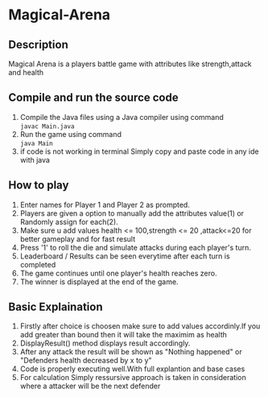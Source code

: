 # Magical-Arena

## Description
Magical Arena is a players battle game with attributes like strength,attack and health

## Compile and run the source code
1. Compile the Java files using a Java compiler using command <br>
   `javac Main.java`
2. Run the game using command <br>
   `java Main`
3. if code is not working in terminal Simply copy and paste code in any ide with java 

## How to play
1. Enter names for Player 1 and Player 2 as prompted.
2. Players are given a option to manually add the attributes value(1) or Randomly assign for each(2).
3. Make sure u add values health <= 100,strength <= 20 ,attack<=20 for better gameplay and for fast result
4. Press '1' to roll the die and simulate attacks during each player's turn.
5. Leaderboard / Results can be seen everytime after each turn is completed
6. The game continues until one player's health reaches zero.
7. The winner is displayed at the end of the game.
    
## Basic Explaination

1. Firstly after choice is choosen make sure to add values accordinly.If you add greater than bound then it will take the maximim as health
2. DisplayResult() method displays result accordingly.
3. After any attack the result will be shown as "Nothing happened" or "Defenders health decreased by x to y"
4. Code is properly executing well.With full explantion and base cases 
5. For calculation Simply ressursive approach is taken in consideration where a attacker will be the next defender
